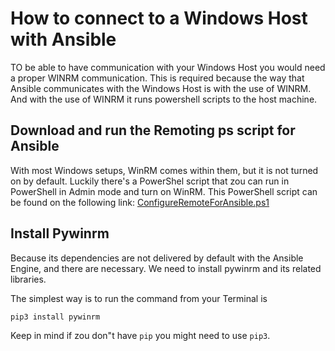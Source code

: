 # How to connect to a Windows Host with Ansible

TO be able to have communication with your Windows Host you would need a proper WINRM communication. This is required because the way that Ansible communicates with the Windows Host is with the use of WINRM. And with the use of WINRM it runs powershell scripts to the host machine.

## Download and run the Remoting ps script for Ansible

With most Windows setups, WinRM comes within them, but it is not turned on by default. Luckily there's a PowerShel script that zou can run in PowerShell in Admin mode and turn on WinRM.
This PowerShell script can be found on the following link:
[ConfigureRemoteForAnsible.ps1](<https://raw.githubusercontent.com/ansible/ansible/devel/examples/scripts/ConfigureRemotingForAnsible.ps1>)

## Install Pywinrm

Because its dependencies are not delivered by default with the Ansible Engine, and there are necessary. We need to install pywinrm and its related libraries.

The simplest way is to run the command from your Terminal is

```bash
pip3 install pywinrm
```

Keep in mind if zou don"t have ```pip``` you might need to use ```pip3```.
